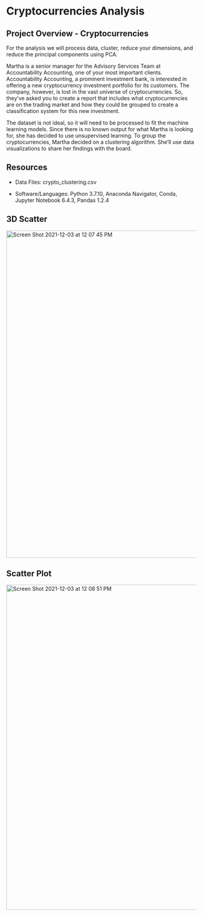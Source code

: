 # Cryptocurrencies Analysis

## Project Overview - Cryptocurrencies

For the analysis we will process data, cluster, reduce your dimensions, and reduce the principal components using PCA.

Martha is a senior manager for the Advisory Services Team at Accountability Accounting, one of your most important clients. Accountability Accounting, a prominent investment bank, is interested in offering a new cryptocurrency investment portfolio for its customers. The company, however, is lost in the vast universe of cryptocurrencies. So, they’ve asked you to create a report that includes what cryptocurrencies are on the trading market and how they could be grouped to create a classification system for this new investment.

The dataset is not ideal, so it will need to be processed to fit the machine learning models. Since there is no known output for what Martha is looking for, she has decided to use unsupervised learning. To group the cryptocurrencies, Martha decided on a clustering algorithm. She’ll use data visualizations to share her findings with the board.

## Resources
-  Data Files: crypto_clustering.csv

-  Software/Languages:  Python 3.7.10, Anaconda Navigator, Conda, Jupyter Notebook 6.4.3, Pandas 1.2.4 

## 3D Scatter


<img width="866" alt="Screen Shot 2021-12-03 at 12 07 45 PM" src="https://user-images.githubusercontent.com/691355/144666340-d83823e1-45b7-4a59-9fd1-6f0ac8bb49b4.png">

## Scatter Plot


<img width="860" alt="Screen Shot 2021-12-03 at 12 08 51 PM" src="https://user-images.githubusercontent.com/691355/144666424-12efc750-914d-45c8-8462-4834b23be2cc.png">

